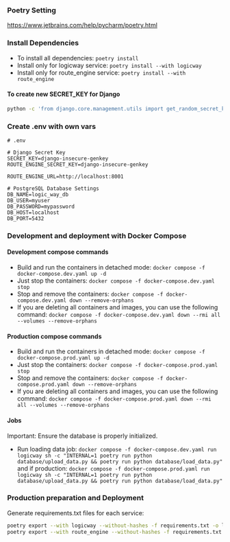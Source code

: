 ### Poetry Setting

https://www.jetbrains.com/help/pycharm/poetry.html

### Install Dependencies

- To install all dependencies: `poetry install`
- Install only for logicway service: `poetry install --with logicway`
- Install only for route_engine service: `poetry install --with route_engine`

#### To create new SECRET_KEY for Django

``` bash
python -c 'from django.core.management.utils import get_random_secret_key; print(get_random_secret_key())'
```
### Create .env with own vars

```
# .env

# Django Secret Key
SECRET_KEY=django-insecure-genkey
ROUTE_ENGINE_SECRET_KEY=django-insecure-genkey

ROUTE_ENGINE_URL=http://localhost:8001

# PostgreSQL Database Settings
DB_NAME=logic_way_db
DB_USER=myuser
DB_PASSWORD=mypassword
DB_HOST=localhost
DB_PORT=5432
```

### Development and deployment with Docker Compose

#### Development compose commands

- Build and run the containers in detached mode: `docker compose -f docker-compose.dev.yaml up -d`
- Just stop the containers: `docker compose -f docker-compose.dev.yaml stop`
- Stop and remove the containers: `docker compose -f docker-compose.dev.yaml down --remove-orphans`
- If you are deleting all containers and images, you can use the following command:
  `
  docker compose -f docker-compose.dev.yaml down --rmi all --volumes --remove-orphans
  `

#### Production compose commands

- Build and run the containers in detached mode: `docker compose -f docker-compose.prod.yaml up -d`
- Just stop the containers: `docker compose -f docker-compose.prod.yaml stop`
- Stop and remove the containers: `docker compose -f docker-compose.prod.yaml down --remove-orphans`
- If you are deleting all containers and images, you can use the following command:
`
docker compose -f docker-compose.prod.yaml down --rmi all --volumes --remove-orphans
`

#### Jobs

Important: Ensure the database is properly initialized.
- Run loading data job: 
`
docker compose -f docker-compose.dev.yaml run logicway sh -c "INTERNAL=1 poetry run python database/upload_data.py && poetry run python database/load_data.py"
`
and if production:
`
docker compose -f docker-compose.prod.yaml run logicway sh -c "INTERNAL=1 poetry run python database/upload_data.py && poetry run python database/load_data.py"
`

### Production preparation and Deployment

Generate requirements.txt files for each service:
``` bash
poetry export --with logicway --without-hashes -f requirements.txt -o logicway/requirements.txt
poetry export --with route_engine --without-hashes -f requirements.txt -o route_engine/requirements.txt
```
